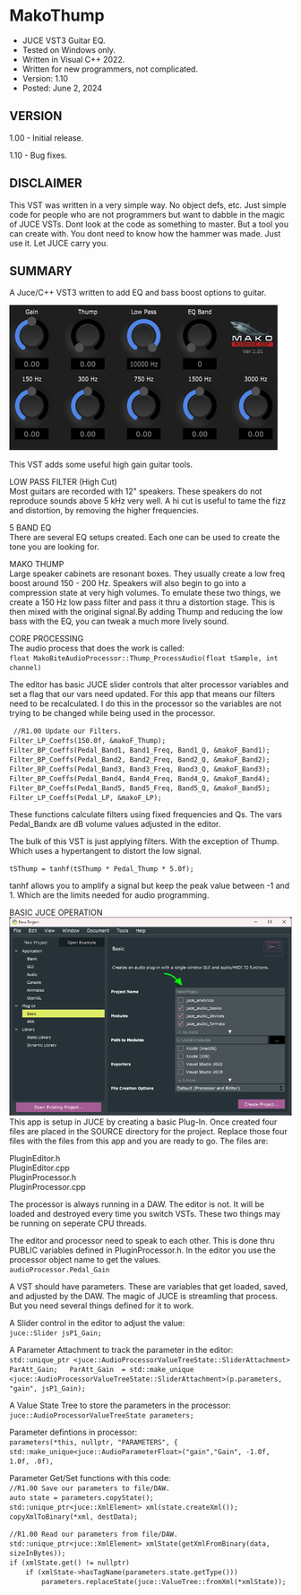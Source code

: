 # MakoThump
* JUCE VST3 Guitar EQ.
* Tested on Windows only.
* Written in Visual C++ 2022.
* Written for new programmers, not complicated.
* Version: 1.10
* Posted: June 2, 2024

VERSION
------------------------------------------------------------------
1.00 - Initial release.
       
1.10 - Bug fixes.   

DISCLAIMER
------------------------------------------------------------------  
This VST was written in a very simple way. No object defs, etc. 
Just simple code for people who are not programmers but want to 
dabble in the magic of JUCE VSTs. Dont look at the code as
something to master. But a tool you can create with. You dont need
to know how the hammer was made. Just use it. Let JUCE carry you.
       
SUMMARY
------------------------------------------------------------------
A Juce/C++ VST3 written to add EQ and bass boost options to guitar.

![Demo Image](docs/assets/MDThumpDemo02.png)

This VST adds some useful high gain guitar tools.

LOW PASS FILTER (High Cut)<br />
Most guitars are recorded with 12" speakers. These speakers do not
reproduce sounds above 5 kHz very well. A hi cut is useful to tame
the fizz and distortion, by removing the higher frequencies.

5 BAND EQ<br />
There are several EQ setups created. Each one can be used to create
the tone you are looking for.

MAKO THUMP<br />
Large speaker cabinets are resonant boxes. They usually create a
low freq boost around 150 - 200 Hz. Speakers will also begin to
go into a compression state at very high volumes. To emulate these
two things, we create a 150 Hz low pass filter and pass it thru a
distortion stage. This is then mixed with the original signal.By
adding Thump and reducing the low bass with the EQ, you can tweak
a much more lively sound.  

CORE PROCESSING<br />
The audio process that does the work is called:<br />
`float MakoBiteAudioProcessor::Thump_ProcessAudio(float tSample, int channel)`

The editor has basic JUCE slider controls that alter processor
variables and set a flag that our vars need updated. For this app
that means our filters need to be recalculated. I do this in the
processor so the variables are not trying to be changed while
being used in the processor. <br />

` //R1.00 Update our Filters.`  
 `Filter_LP_Coeffs(150.0f, &makoF_Thump);`  
 `Filter_BP_Coeffs(Pedal_Band1, Band1_Freq, Band1_Q, &makoF_Band1);`  
 `Filter_BP_Coeffs(Pedal_Band2, Band2_Freq, Band2_Q, &makoF_Band2);`  
 `Filter_BP_Coeffs(Pedal_Band3, Band3_Freq, Band3_Q, &makoF_Band3);`  
 `Filter_BP_Coeffs(Pedal_Band4, Band4_Freq, Band4_Q, &makoF_Band4);`  
 `Filter_BP_Coeffs(Pedal_Band5, Band5_Freq, Band5_Q, &makoF_Band5);`  
 `Filter_LP_Coeffs(Pedal_LP, &makoF_LP);`  
 
 These functions calculate filters using fixed frequencies and
 Qs. The vars Pedal_Bandx are dB volume values adjusted in the 
 editor.

 The bulk of this VST is just applying filters. With the exception
 of Thump. Which uses a hypertangent to distort the low signal. 

 `tSThump = tanhf(tSThump * Pedal_Thump * 5.0f);`  

 tanhf allows you to amplify a signal but keep the peak value
 between -1 and 1. Which are the limits needed for audio programming.

 BASIC JUCE OPERATION<br />
 ![Demo Image](docs/assets/jucesetup01.png)
 This app is setup in JUCE by creating a basic Plug-In. Once 
 created four files are placed in the SOURCE directory for the 
 project. Replace those four files with the files from this app
 and you are ready to go. The files are:
 
 PluginEditor.h  
 PluginEditor.cpp  
 PluginProcessor.h  
 PluginProcessor.cpp  

 The processor is always running in a DAW. The editor is not.
 It will be loaded and destroyed every time you switch VSTs.
 These two things may be running on seperate CPU threads.<br />

 The editor and processor need to speak to each other. This is done
 thru PUBLIC variables defined in PluginProcessor.h. In the
 editor you use the processor object name to get the values.<br />
 `audioProcessor.Pedal_Gain`  

 A VST should have parameters. These are variables that get
 loaded, saved, and adjusted by the DAW. The magic of JUCE is 
 streamling that process. But you need several things defined for
 it to work.

 A Slider control in the editor to adjust the value:  
`juce::Slider jsP1_Gain;`  

A Parameter Attachment to track the parameter in the editor:  
`std::unique_ptr <juce::AudioProcessorValueTreeState::SliderAttachment> ParAtt_Gain;  
ParAtt_Gain  = std::make_unique <juce::AudioProcessorValueTreeState::SliderAttachment>(p.parameters, "gain", jsP1_Gain);`  

A Value State Tree to store the parameters in the processor:  
`juce::AudioProcessorValueTreeState parameters;`  

Parameter defintions in processor:  
`parameters(*this, nullptr, "PARAMETERS", {
   std::make_unique<juce::AudioParameterFloat>("gain","Gain", -1.0f, 1.0f, .0f),`  

Parameter Get/Set functions with this code:<br />
`//R1.00 Save our parameters to file/DAW.`    
`auto state = parameters.copyState();`    
`std::unique_ptr<juce::XmlElement> xml(state.createXml());`    
`copyXmlToBinary(*xml, destData);`  

 `//R1.00 Read our parameters from file/DAW.`  
 `std::unique_ptr<juce::XmlElement> xmlState(getXmlFromBinary(data, sizeInBytes));`  
 `if (xmlState.get() != nullptr)`  
 `    if (xmlState->hasTagName(parameters.state.getType()))`    
 `        parameters.replaceState(juce::ValueTree::fromXml(*xmlState));`  


 
 
 
 
 
 




